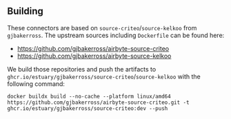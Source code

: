 ## Building

These connectors are based on `source-criteo`/`source-kelkoo` from `gjbakerross`. The upstream sources including `Dockerfile` can be found here:
* https://github.com/gjbakerross/airbyte-source-criteo
* https://github.com/gjbakerross/airbyte-source-kelkoo

We build those repositories and push the artifacts to `ghcr.io/estuary/gjbakerross/source-criteo`/`source-kelkoo` with the following command:

```
docker buildx build --no-cache --platform linux/amd64 https://github.com/gjbakerross/airbyte-source-criteo.git -t ghcr.io/estuary/gjbakerross/source-criteo:dev --push
```